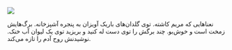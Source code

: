 <!-- 
.. title: پیاده‌روی در دلفت-بیست و سه جولای دوهزار و پانزده
.. slug: 2015-07-23-lopen-in-delft
.. date: 2015-07-23 20:14:54 UTC+02:00
.. tags: 
.. category: پیاده‌روی در دلفت
.. link: 
.. description: 
.. type: text
-->

<img src="http://googledrive.com/host/0B8OOfC6oWXEPRGkzdWpYeE0tUFk" />

نعناهایی که مریم کاشته. توی گلدان‌های باریک آویزان به پنجره آشپزخانه. برگ‌هایش زمخت است و خوش‌بو. چند برگش را توی دست له کنید و بریزید توی یک لیوان آب خنک. نوشیدنش روح آدم را تازه می‌کند.
